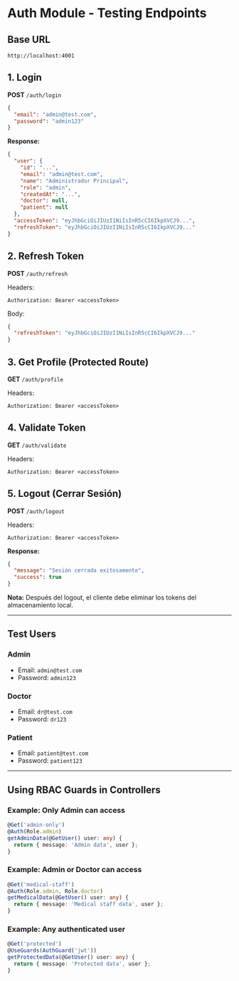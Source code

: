 # Auth Module - Testing Endpoints

## Base URL
```
http://localhost:4001
```

## 1. Login
**POST** `/auth/login`

```json
{
  "email": "admin@test.com",
  "password": "admin123"
}
```

**Response:**
```json
{
  "user": {
    "id": "...",
    "email": "admin@test.com",
    "name": "Administrador Principal",
    "role": "admin",
    "createdAt": "...",
    "doctor": null,
    "patient": null
  },
  "accessToken": "eyJhbGciOiJIUzI1NiIsInR5cCI6IkpXVCJ9...",
  "refreshToken": "eyJhbGciOiJIUzI1NiIsInR5cCI6IkpXVCJ9..."
}
```

## 2. Refresh Token
**POST** `/auth/refresh`

Headers:
```
Authorization: Bearer <accessToken>
```

Body:
```json
{
  "refreshToken": "eyJhbGciOiJIUzI1NiIsInR5cCI6IkpXVCJ9..."
}
```

## 3. Get Profile (Protected Route)
**GET** `/auth/profile`

Headers:
```
Authorization: Bearer <accessToken>
```

## 4. Validate Token
**GET** `/auth/validate`

Headers:
```
Authorization: Bearer <accessToken>
```

## 5. Logout (Cerrar Sesión)
**POST** `/auth/logout`

Headers:
```
Authorization: Bearer <accessToken>
```

**Response:**
```json
{
  "message": "Sesión cerrada exitosamente",
  "success": true
}
```

**Nota:** Después del logout, el cliente debe eliminar los tokens del almacenamiento local.

---

## Test Users

### Admin
- Email: `admin@test.com`
- Password: `admin123`

### Doctor
- Email: `dr@test.com`
- Password: `dr123`

### Patient
- Email: `patient@test.com`
- Password: `patient123`

---

## Using RBAC Guards in Controllers

### Example: Only Admin can access
```typescript
@Get('admin-only')
@Auth(Role.admin)
getAdminData(@GetUser() user: any) {
  return { message: 'Admin data', user };
}
```

### Example: Admin or Doctor can access
```typescript
@Get('medical-staff')
@Auth(Role.admin, Role.doctor)
getMedicalData(@GetUser() user: any) {
  return { message: 'Medical staff data', user };
}
```

### Example: Any authenticated user
```typescript
@Get('protected')
@UseGuards(AuthGuard('jwt'))
getProtectedData(@GetUser() user: any) {
  return { message: 'Protected data', user };
}
```
